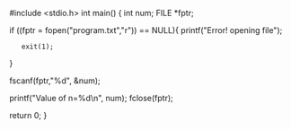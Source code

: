 #include <stdio.h>
int main()
{
   int num;
   FILE *fptr;

   if ((fptr = fopen("program.txt","r")) == NULL){
       printf("Error! opening file");

      
       exit(1);
   }

   fscanf(fptr,"%d", &num);

   printf("Value of n=%d\n", num);
   fclose(fptr); 
  
   return 0;
}
